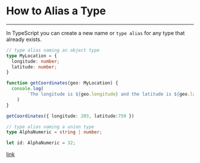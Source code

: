 # How to Alias a Type

---

In TypeScript you can create a new name or `type alias` for any type that already exists.

```ts
// type alias naming an object type
type MyLocation = {
  longitude: number;
  latitude: number;
}

function getCoordinates(geo: MyLocation) {
  console.log(
		`The longitude is ${geo.longitude} and the latitude is ${geo.latitude}.`,
	)
}

getCoordinates({ longitude: 203, latitude:759 })

// type alias naming a union type
type AlphaNumeric = string | number;

let id: AlphaNumeric = 32;
```

[link](https://www.typescriptlang.org/docs/handbook/2/everyday-types.html#type-aliases)
